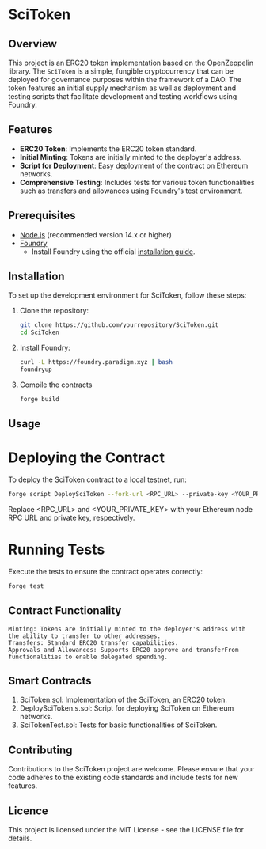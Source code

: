 # SciToken 

## Overview
This project is an ERC20 token implementation based on the OpenZeppelin library. The `SciToken` is a simple, fungible cryptocurrency that can be deployed for governance purposes within the framework of a DAO.  The token features an initial supply mechanism as well as deployment and testing scripts that facilitate development and testing workflows using Foundry.

## Features
- **ERC20 Token**: Implements the ERC20 token standard.
- **Initial Minting**: Tokens are initially minted to the deployer's address.
- **Script for Deployment**: Easy deployment of the contract on Ethereum networks.
- **Comprehensive Testing**: Includes tests for various token functionalities such as transfers and allowances using Foundry's test environment.

## Prerequisites
- [Node.js](https://nodejs.org/) (recommended version 14.x or higher)
- [Foundry](https://github.com/foundry-rs/foundry)
  - Install Foundry using the official [installation guide](https://book.getfoundry.sh/getting-started/installation.html).

## Installation
To set up the development environment for SciToken, follow these steps:
1. Clone the repository:
   ```sh
   git clone https://github.com/yourrepository/SciToken.git
   cd SciToken

2. Install Foundry:
    ```sh
    curl -L https://foundry.paradigm.xyz | bash
    foundryup

3. Compile the contracts
    ```sh
    forge build

## Usage
# Deploying the Contract
To deploy the SciToken contract to a local testnet, run:
```sh
forge script DeploySciToken --fork-url <RPC_URL> --private-key <YOUR_PRIVATE_KEY> --broadcast
```
Replace <RPC_URL> and <YOUR_PRIVATE_KEY> with your Ethereum node RPC URL and private key, respectively.

# Running Tests
Execute the tests to ensure the contract operates correctly:

```sh
forge test
```
## Contract Functionality

    Minting: Tokens are initially minted to the deployer's address with the ability to transfer to other addresses.
    Transfers: Standard ERC20 transfer capabilities.
    Approvals and Allowances: Supports ERC20 approve and transferFrom functionalities to enable delegated spending.

## Smart Contracts

   1. SciToken.sol: Implementation of the SciToken, an ERC20 token.
   2. DeploySciToken.s.sol: Script for deploying SciToken on Ethereum networks.
   3. SciTokenTest.sol: Tests for basic functionalities of SciToken.

## Contributing

Contributions to the SciToken project are welcome. Please ensure that your code adheres to the existing code standards and include tests for new features.


## Licence
This project is licensed under the MIT License - see the LICENSE file for details.




